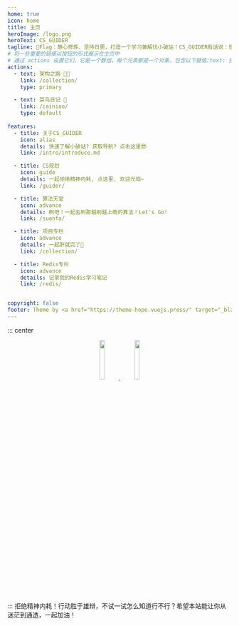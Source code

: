 ```yaml
---
home: true
icon: home
title: 主页
heroImage: /logo.png
heroText: CS_GUIDER
tagline: 🚩Flag：静心修炼、坚持日更，打造一个学习兼解忧小破站！CS_GUIDER有话说：慢下来，走好每一步!📝
# 将一些重要的链接以按钮的形式展示在主页中
# 通过 actions 设置它们，它是一个数组，每个元素都是一个对象，包含以下键值:text: 按钮文字link: 按钮链接type: 按钮类型 (仅支持 "primary" 与 "default" (默认))
actions:
  - text: 架构之路 🧑‍💻
    link: /collection/
    type: primary

  - text: 菜鸟日记 🤔
    link: /cainiao/
    type: default
    
features:
  - title: 关于CS_GUIDER
    icon: alias
    details: 快速了解小破站? 获取导航? 点击这里😎
    link: /intro/introduce.md

  - title: CS规划
    icon: guide
    details: 一起拒绝精神内耗, 点这里, 欢迎光临~
    link: /guider/

  - title: 算法天堂
    icon: advance
    details: 刷吧！一起去刷那越刷越上瘾的算法！Let's Go!
    link: /suanfa/

  - title: 项目专栏
    icon: advance
    details: 一起肝就完了🐒
    link: /collection/

  - title: Redis专栏
    icon: advance
    details: 记录我的Redis学习笔记
    link: /redis/


copyright: false
footer: Theme by <a href="https://theme-hope.vuejs.press/" target="_blank">VuePress Theme Hope</a> | MIT Licensed, Copyright © 2019-present Mr.Hope
---
```

::: center
<div align="center">
  <a href="https://github.com/WL2O2O" target="_blank">
    <img src="https://img.shields.io/badge/GitHub-csguider.icu-black?style=social&logo=github" width="15%">
  </a>
    <a href="https://wl2o2o.github.io/hexoblog" target="_blank">
    <img src="https://img.shields.io/badge/Hexo-OriginofDreams-black?style=social&logo=hexo" width="15%">
  </a>
</div>  
:::
拒绝精神内耗！行动胜于雄辩，不试一试怎么知道行不行？希望本站能让你从迷茫到通透，一起加油！